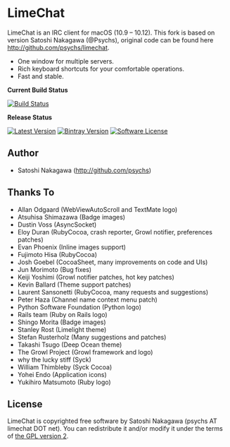 # LimeChat

LimeChat is an IRC client for macOS (10.9 – 10.12).
This fork is based on version Satoshi Nakagawa (@Psychs),
original code can be found here http://github.com/psychs/limechat.

* One window for multiple servers.
* Rich keyboard shortcuts for your comfortable operations.
* Fast and stable.

**Current Build Status**

[![Build Status](https://img.shields.io/travis/denji/LimeChat.svg?style=flat-square&branch=master)](https://travis-ci.org/denji/LimeChat)

**Release Status**

[![Latest Version](https://img.shields.io/github/release/denji/LimeChat.svg?style=flat-square)](https://github.com/denji/LimeChat/releases)
[![Bintray Version](https://img.shields.io/bintray/v/denji/generic/LimeChat.svg?style=flat-square)](https://dl.bintray.com/denji/generic/)
[![Software License](https://img.shields.io/badge/license-GPL%20v2-blue.svg?style=flat-square)](/LICENSE.md)

## Author

* Satoshi Nakagawa (http://github.com/psychs)

## Thanks To

* Allan Odgaard  (WebViewAutoScroll and TextMate logo)
* Atsuhisa Shimazawa  (Badge images)
* Dustin Voss  (AsyncSocket)
* Eloy Duran  (RubyCocoa, crash reporter, Growl notifier, preferences patches)
* Evan Phoenix  (Inline images support)
* Fujimoto Hisa  (RubyCocoa)
* Josh Goebel  (CocoaSheet, many improvements on code and UIs)
* Jun Morimoto  (Bug fixes)
* Keiji Yoshimi  (Growl notifier patches, hot key patches)
* Kevin Ballard  (Theme support patches)
* Laurent Sansonetti  (RubyCocoa, many requests and suggestions)
* Peter Haza  (Channel name context menu patch)
* Python Software Foundation  (Python logo)
* Rails team  (Ruby on Rails logo)
* Shingo Morita  (Badge images)
* Stanley Rost  (Limelight theme)
* Stefan Rusterholz  (Many suggestions and patches)
* Takashi Tsugo  (Deep Ocean theme)
* The Growl Project  (Growl framework and logo)
* why the lucky stiff  (Syck)
* William Thimbleby  (Syck Cocoa)
* Yohei Endo  (Application icons)
* Yukihiro Matsumoto  (Ruby logo)

## License

LimeChat is copyrighted free software by Satoshi Nakagawa (psychs AT limechat DOT net).
You can redistribute it and/or modify it under the terms of [the GPL version 2](/LICENSE.md).
